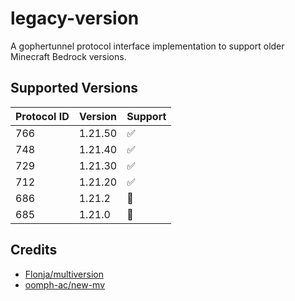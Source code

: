 # legacy-version

A gophertunnel protocol interface implementation to support older Minecraft Bedrock versions.

## Supported Versions
| Protocol ID | Version | Support |
|-------------|---------|---------|
| 766         | 1.21.50 | ✅       |
| 748         | 1.21.40 | ✅       |
| 729         | 1.21.30 | ✅       |
| 712         | 1.21.20 | ✅       |
| 686         | 1.21.2  | 🚧      |
| 685         | 1.21.0  | 🚧      |

## Credits
- [Flonja/multiversion](https://github.com/Flonja/multiversion)
- [oomph-ac/new-mv](https://github.com/oomph-ac/new-mv)